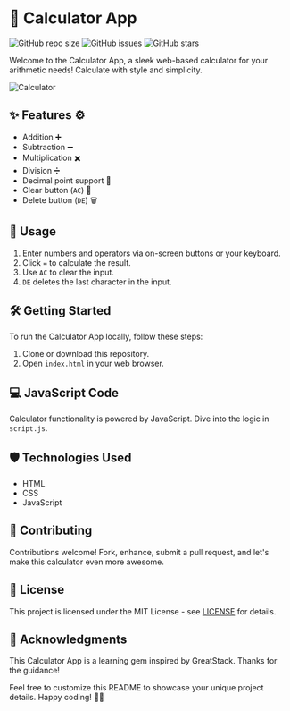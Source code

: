 # 🧮 Calculator App
![GitHub repo size](https://img.shields.io/github/repo-size/YawBoah/Calculator)
![GitHub issues](https://img.shields.io/github/issues/YawBoah/Calculator)
![GitHub stars](https://img.shields.io/github/stars/YawBoah/Calculator)

Welcome to the Calculator App, a sleek web-based calculator for your arithmetic needs! Calculate with style and simplicity.

![Calculator](https://github.com/YawBoah/Calculator/assets/126890146/1cd919b8-dd1b-4c6b-9486-d3bc3a82859c)

## ✨ Features ⚙ 
- Addition ➕
- Subtraction ➖
- Multiplication ✖️
- Division ➗
- Decimal point support 🎯
- Clear button (`AC`) 🔄
- Delete button (`DE`) 🗑️

## 🚀 Usage
1. Enter numbers and operators via on-screen buttons or your keyboard.
2. Click `=` to calculate the result.
3. Use `AC` to clear the input.
4. `DE` deletes the last character in the input.

## 🛠️ Getting Started
To run the Calculator App locally, follow these steps:

1. Clone or download this repository.
2. Open `index.html` in your web browser.

## 💻 JavaScript Code
Calculator functionality is powered by JavaScript. Dive into the logic in `script.js`.

## 🛡️ Technologies Used
- HTML
- CSS
- JavaScript

## 🤝 Contributing
Contributions welcome! Fork, enhance, submit a pull request, and let's make this calculator even more awesome.

## 📜 License
This project is licensed under the MIT License - see [LICENSE](LICENSE) for details.

## 🙏 Acknowledgments
This Calculator App is a learning gem inspired by GreatStack. Thanks for the guidance! 

Feel free to customize this README to showcase your unique project details. Happy coding! 🌈🚀
